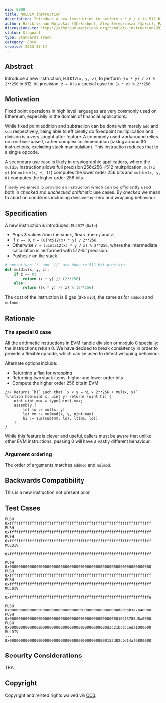 ```yaml
---
eip: 5000
title: MULDIV instruction
description: Introduce a new instruction to perform x * y / z in 512-bit precision
author: Harikrishnan Mulackal (@hrkrshnn), Alex Beregszaszi (@axic), Paweł Bylica (@chfast)
discussions-to: https://ethereum-magicians.org/t/muldiv-instruction/9930
status: Stagnant
type: Standards Track
category: Core
created: 2022-03-14
---
```


## Abstract

Introduce a new instruction, `MULDIV(x, y, z)`, to perform `((x * y) / z) % 2**256` in 512-bit precision. `z = 0` is a special case for `(x * y) % 2**256`.

## Motivation

Fixed point operations in high level languages are very commonly used on Ethereum, especially in the domain of financial applications.

While fixed point addition and subtraction can be done with merely `add` and `sub` respectively, being able to efficiently do fixedpoint multiplication and division is a very sought after feature. A commonly used workaround relies on a `mulmod`-based, rather complex implementation (taking around 50 instructions, excluding stack manipulation). This instruction reduces that to a single opcode.

A secondary use case is likely in cryptographic applications, where the `muldiv` instruction allows full precision 256x256->512 multiplication. `mul(x y)` (or `muldiv(x, y, 1)`) computes the lower order 256 bits and `muldiv(x, y, 0)` computes the higher order 256 bits.

Finally we aimed to provide an instruction which can be efficiently used both in *checked* and *unchecked arithmetic* use cases. By *checked* we mean to abort on conditions including division-by-zero and wrapping behaviour.

## Specification

A new instruction is introduced: `MULDIV` (`0x1e`).

- Pops 3 values from the stack, first `x`, then `y` and `z`.
- If `z == 0`, `r = (uint512(x) * y) / 2**256`.
- Otherwise `r = (uint512(x) * y / z) % 2**256`, where the intermediate calculation is performed with 512-bit precision.
- Pushes `r` on the stack.

```python
# operations `*` and `//` are done in 512 bit precision
def muldiv(x, y, z):
    if z == 0:
        return (x * y) // (2**256)
    else:
        return ((x * y) // z) % (2**256)
```

The cost of the instruction is 8 gas (aka `mid`), the same as for `addmod` and `mulmod`.

## Rationale

### The special 0 case

All the arithmetic instructions in EVM handle division or modulo 0 specially: the instructions return 0. We have decided to break consistency in order to provide a flexible opcode, which can be used to detect wrapping behaviour.

Alternate options include:

- Returning a flag for wrapping
- Returning two stack items, higher and lower order bits
- Compute the higher order 256 bits in EVM:

```solidity
/// Returns `hi` such that `x × y = hi × 2**256 + mul(x, y)`
function hob(uint x, uint y) returns (uint hi) {
    uint uint_max = type(uint).max;
    assembly {
        let lo := mul(x, y)
        let mm := mulmod(x, y, uint_max)
        hi := sub(sub(mm, lo), lt(mm, lo))
    }
}
```

While this feature is clever and useful, callers must be aware that unlike other EVM instructions, passing 0 will have a vastly different behaviour.

### Argument ordering

The order of arguments matches `addmod` and `mulmod`.

## Backwards Compatibility

This is a new instruction not present prior.

## Test Cases

```
PUSH 0xffffffffffffffffffffffffffffffffffffffffffffffffffffffffffffffff
PUSH 0xffffffffffffffffffffffffffffffffffffffffffffffffffffffffffffffff
PUSH 0xffffffffffffffffffffffffffffffffffffffffffffffffffffffffffffffff
MULDIV
---
0xffffffffffffffffffffffffffffffffffffffffffffffffffffffffffffffff
```


```
PUSH 0x0000000000000000000000000000000000000000000000000000000000000000
PUSH 0xffffffffffffffffffffffffffffffffffffffffffffffffffffffffffffffff
PUSH 0xffffffffffffffffffffffffffffffffffffffffffffffffffffffffffffffff
MULDIV
---
0xfffffffffffffffffffffffffffffffffffffffffffffffffffffffffffffffe
```

```
PUSH 0x0000000000000000000000000000000000000000000000000de0b6b3a7640000
PUSH 0x000000000000000000000000000000000000000000000000016345785d8a0000
PUSH 0x00000000000000000000000000000000000000000000d3c21bcecceda1000000
MULDIV
---
0x00000000000000000000000000000000000000000000152d02c7e14af6800000
```

## Security Considerations

TBA

## Copyright

Copyright and related rights waived via [CC0](/LICENSE.md).
